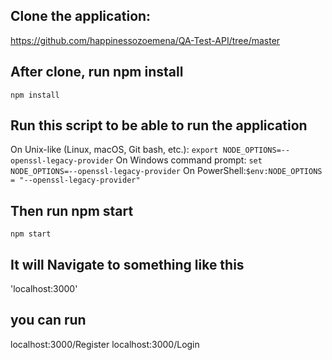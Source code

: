 ## Clone the application: 
https://github.com/happinessozoemena/QA-Test-API/tree/master


## After clone, run npm install
`npm install`

## Run this script to be able to run the application
On Unix-like (Linux, macOS, Git bash, etc.): `export NODE_OPTIONS=--openssl-legacy-provider`
On Windows command prompt: `set NODE_OPTIONS=--openssl-legacy-provider`
On PowerShell:`$env:NODE_OPTIONS = "--openssl-legacy-provider"`
## Then run npm start
`npm start`

## It will Navigate to something like this
'localhost:3000'
## you can run
 localhost:3000/Register
 localhost:3000/Login
